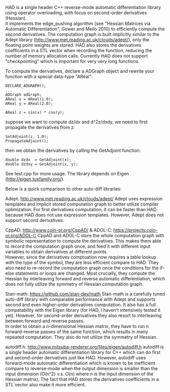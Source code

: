 HAD is a single header C++ reverse-mode automatic differentiation library using operator overloading, with focus on 
second-order derivatives (Hessian).  
It implements the edge_pushing algorithm (see "Hessian Matrices via Automatic Differentiation", 
Gower and Mello 2010) to efficiently compute the second derivatives.
The computation graph is built implicitly similar to the Adept library (http://www.met.reading.ac.uk/clouds/adept/),
only the floating point weights are stored.
HAD also stores the derivatives coefficients in a STL vector when recording the function, reducing the number of
memory allocation calls.
Currently HAD does not support "checkpointing" which is important for very very long functions.

To compute the derivatives, declare a ADGraph object and rewrite your function with a special data-type "AReal":
```
DECLARE_ADGRAPH();
...
ADGraph adGraph;
AReal x = AReal(1.0);
AReal y = AReal(2.0);

AReal z = sin(x) * cos(y);
```
suppose we want to compute dz/dx and d^2z/dxdy, we need to first propagate the derivatives from z:
```
SetAdjoint(z, 1.0);
PropagateAdjoint();
```
then we obtain the derivatives by calling the GetAdjoint function:
```
double dzdx  = GetAdjoint(x);
double dzdxy = GetAdjoint(x, y);
```

See test.cpp for more usage.
The library depends on Eigen (http://eigen.tuxfamily.org/).

Below is a quick comparison to other auto-diff libraries:

Adept: http://www.met.reading.ac.uk/clouds/adept/
Adept uses expression templates and implicit stored computation graph to better utilize compiler optimization.
For first derivatives computation, it can be faster than HAD because HAD does not use expression templates.
However, Adept does not support second derivatives.

CppAD: http://www.coin-or.org/CppAD/ & ADOL-C: https://projects.coin-or.org/ADOL-C
CppAD and ADOL-C store the whole computation graph with symbolic representation to compute the derivatives.
This makes them able to record the computation graph once, and feed it with different input variables to obtain 
derivatives at different points.  
However, since the derivatives comptuation now requires a table lookup with the type of the symbol, they are less 
efficient compare to HAD.
They also need to re-record the computation graph once the conditions for the if-else statements or loops are changed.
Most crucially, they compute the Hessian by interleaving forward and reverse automatic differentiation, 
which does not fully utilize the symmetry of Hessian computation graph.

Stan-math: https://github.com/stan-dev/math
Stan-math is a carefully tuned auto-diff library with comparable performance with Adept and supports second and even 
higher-order derivatives computation.
It also has a full compatability with the Eigen library (for HAD, I haven't intensively tested it yet).
However, for second-order derivatives they also resort to interleaving between forward and reverse passes.  
In order to obtain a n-dimensional Hessian matrix, they have to run n forward-reverse passes of the same function, 
which results in many repeated computation.  They also do not utilize the symmetry of Hessian.

autodiff.h: http://www.mitsuba-renderer.org/files/eigen/autodiff.h
autodiff is a single header automatic differentiation library for C++ which can do first and second-order derivatives 
just like HAD.
However, autodiff uses forward-mode automatic differentiation which is known to be inefficient compare to reverse-mode 
when the output dimension is smaller than the input dimension (O(n^2) v.s. O(n) where n is the input dimension of the
Hessian matrix).
The fact that HAD stores the derivatives coefficients in a STL vector also make it more efficient.